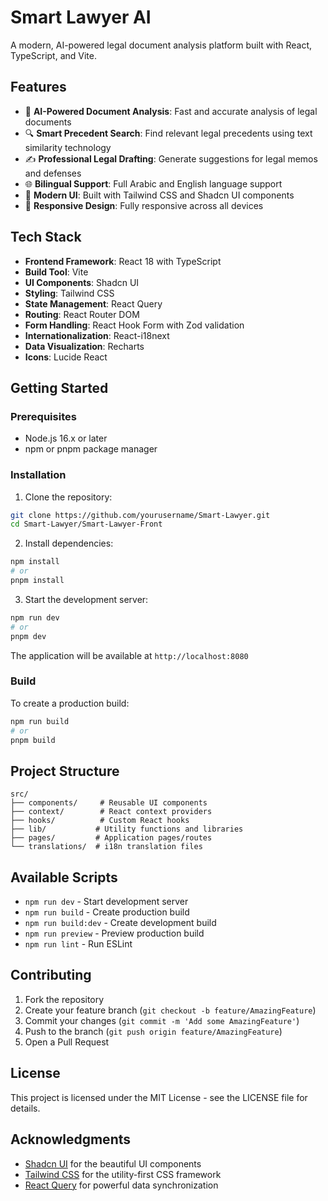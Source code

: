# Smart Lawyer AI

A modern, AI-powered legal document analysis platform built with React, TypeScript, and Vite.

## Features

- 🤖 **AI-Powered Document Analysis**: Fast and accurate analysis of legal documents
- 🔍 **Smart Precedent Search**: Find relevant legal precedents using text similarity technology
- ✍️ **Professional Legal Drafting**: Generate suggestions for legal memos and defenses
- 🌐 **Bilingual Support**: Full Arabic and English language support
- 🎨 **Modern UI**: Built with Tailwind CSS and Shadcn UI components
- 📱 **Responsive Design**: Fully responsive across all devices

## Tech Stack

- **Frontend Framework**: React 18 with TypeScript
- **Build Tool**: Vite
- **UI Components**: Shadcn UI
- **Styling**: Tailwind CSS
- **State Management**: React Query
- **Routing**: React Router DOM
- **Form Handling**: React Hook Form with Zod validation
- **Internationalization**: React-i18next
- **Data Visualization**: Recharts
- **Icons**: Lucide React

## Getting Started

### Prerequisites

- Node.js 16.x or later
- npm or pnpm package manager

### Installation

1. Clone the repository:
```bash
git clone https://github.com/yourusername/Smart-Lawyer.git
cd Smart-Lawyer/Smart-Lawyer-Front
```

2. Install dependencies:
```bash
npm install
# or
pnpm install
```

3. Start the development server:
```bash
npm run dev
# or
pnpm dev
```

The application will be available at `http://localhost:8080`

### Build

To create a production build:

```bash
npm run build
# or
pnpm build
```

## Project Structure

```
src/
├── components/     # Reusable UI components
├── context/        # React context providers
├── hooks/          # Custom React hooks
├── lib/           # Utility functions and libraries
├── pages/         # Application pages/routes
└── translations/  # i18n translation files
```

## Available Scripts

- `npm run dev` - Start development server
- `npm run build` - Create production build
- `npm run build:dev` - Create development build
- `npm run preview` - Preview production build
- `npm run lint` - Run ESLint

## Contributing

1. Fork the repository
2. Create your feature branch (`git checkout -b feature/AmazingFeature`)
3. Commit your changes (`git commit -m 'Add some AmazingFeature'`)
4. Push to the branch (`git push origin feature/AmazingFeature`)
5. Open a Pull Request

## License

This project is licensed under the MIT License - see the LICENSE file for details.

## Acknowledgments

- [Shadcn UI](https://ui.shadcn.com/) for the beautiful UI components
- [Tailwind CSS](https://tailwindcss.com/) for the utility-first CSS framework
- [React Query](https://tanstack.com/query/latest) for powerful data synchronization
